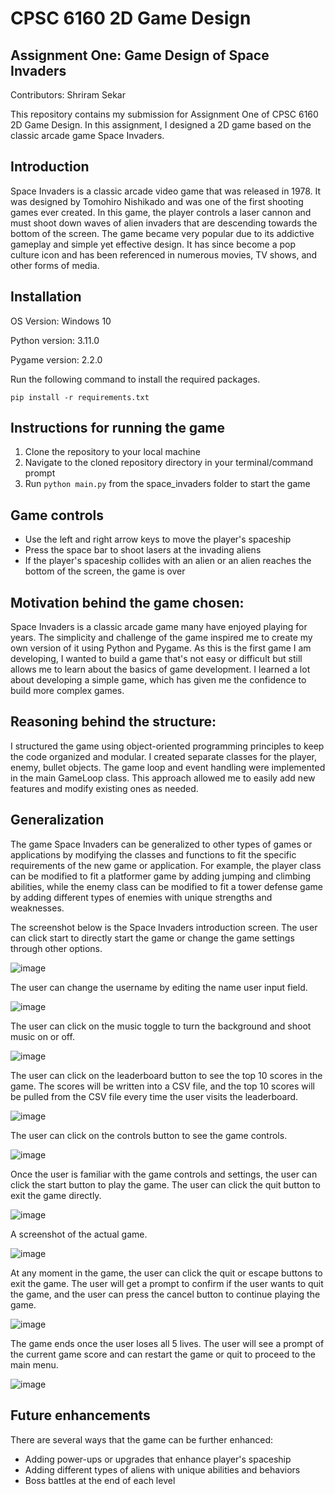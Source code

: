 # CPSC 6160 2D Game Design

## Assignment One: Game Design of Space Invaders

Contributors: Shriram Sekar

This repository contains my submission for Assignment One of CPSC 6160 2D Game Design. In this assignment, I designed a 2D game based on the classic arcade game Space Invaders.

## Introduction

Space Invaders is a classic arcade video game that was released in 1978. It was designed by Tomohiro Nishikado and was one of the first shooting games ever created. In this game, the player controls a laser cannon and must shoot down waves of alien invaders that are descending towards the bottom of the screen. The game became very popular due to its addictive gameplay and simple yet effective design. It has since become a pop culture icon and has been referenced in numerous movies, TV shows, and other forms of media.

## Installation

OS Version: Windows 10

Python version: 3.11.0

Pygame version: 2.2.0

Run the following command to install the required packages.

`pip install -r requirements.txt`

## Instructions for running the game

1. Clone the repository to your local machine
2. Navigate to the cloned repository directory in your terminal/command prompt
3. Run `python main.py` from the space_invaders folder to start the game

## Game controls

* Use the left and right arrow keys to move the player's spaceship
* Press the space bar to shoot lasers at the invading aliens
* If the player's spaceship collides with an alien or an alien reaches the bottom of the screen, the game is over

## Motivation behind the game chosen:

Space Invaders is a classic arcade game many have enjoyed playing for years. The simplicity and challenge of the game inspired me to create my own version of it using Python and Pygame. As this is the first game I am developing, I wanted to build a game that's not easy or difficult but still allows me to learn about the basics of game development. I learned a lot about developing a simple game, which has given me the confidence to build more complex games.

## Reasoning behind the structure:

I structured the game using object-oriented programming principles to keep the code organized and modular. I created separate classes for the player, enemy, bullet objects. The game loop and event handling were implemented in the main GameLoop class. This approach allowed me to easily add new features and modify existing ones as needed.

## Generalization

The game Space Invaders can be generalized to other types of games or applications by modifying the classes and functions to fit the specific requirements of the new game or application. For example, the player class can be modified to fit a platformer game by adding jumping and climbing abilities, while the enemy class can be modified to fit a tower defense game by adding different types of enemies with unique strengths and weaknesses.

The screenshot below is the Space Invaders introduction screen. The user can click start to directly start the game or change the game settings through other options.

![image](https://user-images.githubusercontent.com/86624773/223448810-21b0c4b2-2ba2-475e-8933-3b240bff2a67.png)

The user can change the username by editing the name user input field.

![image](https://user-images.githubusercontent.com/86624773/223518312-05a0dbe2-f6c8-42b3-a636-793698bf9752.png)

The user can click on the music toggle to turn the background and shoot music on or off.

![image](https://user-images.githubusercontent.com/86624773/223518383-2352a2e8-95a9-4a05-b745-c0fc5d2a90b4.png)

The user can click on the leaderboard button to see the top 10 scores in the game. The scores will be written into a CSV file, and the top 10 scores will be pulled from the CSV file every time the user visits the leaderboard.

![image](https://user-images.githubusercontent.com/86624773/223518458-280ace42-b71a-4a5a-a8b5-6a9e671794b9.png)

The user can click on the controls button to see the game controls.

![image](https://user-images.githubusercontent.com/86624773/223518528-97fd025c-a03d-4493-a601-7331125e3d26.png)

Once the user is familiar with the game controls and settings, the user can click the start button to play the game. The user can click the quit button to exit the game directly.

![image](https://user-images.githubusercontent.com/86624773/223518611-f68cc93b-c62c-4dd9-987c-9f802498051d.png)

A screenshot of the actual game.

![image](https://user-images.githubusercontent.com/86624773/223518757-535c9f3b-4ff6-4cf1-9565-3ea7525a5af7.png)

At any moment in the game, the user can click the quit or escape buttons to exit the game. The user will get a prompt to confirm if the user wants to quit the game, and the user can press the cancel button to continue playing the game.

![image](https://user-images.githubusercontent.com/86624773/223526235-a5940582-cc6c-493a-ae9f-2dd69190ff1b.png)

The game ends once the user loses all 5 lives. The user will see a prompt of the current game score and can restart the game or quit to proceed to the main menu.

![image](https://user-images.githubusercontent.com/86624773/223519723-7b256013-a996-411b-bd3d-ffddd103a84c.png)


## Future enhancements

There are several ways that the game can be further enhanced:

* Adding power-ups or upgrades that enhance player's spaceship
* Adding different types of aliens with unique abilities and behaviors
* Boss battles at the end of each level
